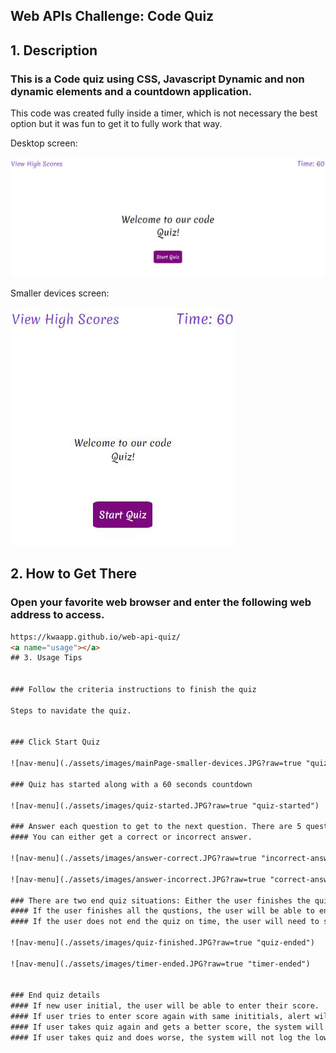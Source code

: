 ## Web APIs Challenge: Code Quiz

<a name="desc"></a>
## 1. Description


### This is a Code quiz using CSS, Javascript Dynamic and non dynamic elements and a countdown application.

This code was created fully inside a timer, which is not necessary the best option but it was fun to get it to fully work that way.


Desktop screen:

![Top-Page-Area](./assets/images/mainPage.JPG?raw=true "mainPage")

Smaller devices screen:

![Top-Page-Area](./assets/images/mainPage-smaller-devices.JPG?raw=true "mainPage-smaller-devices")

<a name="web-address"></a>
## 2. How to Get There

### Open your favorite web browser and enter the following web address to access.

```html
https://kwaapp.github.io/web-api-quiz/
<a name="usage"></a>
## 3. Usage Tips


### Follow the criteria instructions to finish the quiz

Steps to navidate the quiz.


### Click Start Quiz

![nav-menu](./assets/images/mainPage-smaller-devices.JPG?raw=true "quiz-button")

### Quiz has started along with a 60 seconds countdown

![nav-menu](./assets/images/quiz-started.JPG?raw=true "quiz-started")

### Answer each question to get to the next question. There are 5 questions in total.
#### You can either get a correct or incorrect answer.

![nav-menu](./assets/images/answer-correct.JPG?raw=true "incorrect-answer")

![nav-menu](./assets/images/answer-incorrect.JPG?raw=true "correct-answer")

### There are two end quiz situations: Either the user finishes the quiz or the timer ends at 0.
#### If the user finishes all the qustions, the user will be able to enter their initials to save the score.
#### If the user does not end the quiz on time, the user will need to start the quiz again from the beggining.

![nav-menu](./assets/images/quiz-finished.JPG?raw=true "quiz-ended")

![nav-menu](./assets/images/timer-ended.JPG?raw=true "timer-ended")


### End quiz details
#### If new user initial, the user will be able to enter their score.
#### If user tries to enter score again with same inititials, alert will show with proper response.
#### If user takes quiz again and gets a better score, the system will allow it.
#### If user takes quiz and does worse, the system will not log the lower score.
